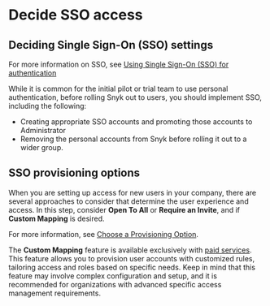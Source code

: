 # Decide SSO access

## Deciding Single Sign-On (SSO) settings

For more information on SSO, see [Using Single Sign-On (SSO) for authentication](../../../enterprise-configuration/single-sign-on-sso-for-authentication-to-snyk/)&#x20;

While it is common for the initial pilot or trial team to use personal authentication, before rolling Snyk out to users, you should implement SSO, including the following:

* Creating appropriate SSO accounts and promoting those accounts to Administrator
* Removing the personal accounts from Snyk before rolling it out to a wider group.

## SSO provisioning options

When you are setting up access for new users in your company, there are several approaches to consider that determine the user experience and access. In this step, consider **Open To All** or **Require an Invite**, and if **Custom Mapping** is desired.

For more information, see [Choose a Provisioning Option](../../../enterprise-configuration/single-sign-on-sso-for-authentication-to-snyk/choose-a-provisioning-option.md).

The **Custom Mapping** feature is available exclusively with [paid services](../../../working-with-snyk/snyk-terms-of-support-and-services-glossary/). This feature allows you to provision user accounts with customized rules, tailoring access and roles based on specific needs. Keep in mind that this feature may involve complex configuration and setup, and it is recommended for organizations with advanced specific access management requirements.

